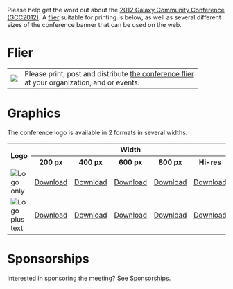 <slot name="Events/GCC2012/PageHeader" />

<slot name="Events/GCC2012/LinkBox" />

Please help get the word out about the [2012 Galaxy Community Conference (GCC2012)](/src/events/gcc2012/promotion//index.md).  A [flier](/src/events/gcc2012/promotion/index.md#flier) suitable for printing is below, as well as several different sizes of the conference banner that can be used on the web.

# Flier

<table>
  <tr>
    <td style=" border: none;"> <a href='https://depot.galaxyproject.org/hub/attachments/events/gcc2012/promotion/GCC2012Flier.pdf'><img src="/src/events/gcc2012/promotion/GCC2012FlierThumb.png" /></a> </td>
    <td style=" border: none;"> Please print, post and distribute <a href='https://depot.galaxyproject.org/hub/attachments/events/gcc2012/promotion/GCC2012Flier.pdf'>the conference flier</a><br />at your organization, and or events.  </td>
  </tr>
</table>


# Graphics

The conference logo is available in 2 formats in several widths.

<table>
  <tr class="th" >
    <th rowspan=2> Logo </th>
    <th colspan=5 style=" text-align: center;"> Width </th>
  </tr>
  <tr class="th" >
    <th style=" text-align: center;"> 200 px </th>
    <th> 400 px </th>
    <th> 600 px </th>
    <th> 800 px </th>
    <th> Hi-res </th>
  </tr>
  <tr>
    <td> <img src="/src/events/gcc2012/promotion/GCC2012Logo200.png" alt="Logo only" /> </td>
    <td> <a href='/src/events/gcc2012/promotion/GCC2012Logo200.png'>Download</a> </td>
    <td> <a href='/src/events/gcc2012/promotion/GCC2012Logo400.png'>Download</a> </td>
    <td> <a href='/src/events/gcc2012/promotion/GCC2012Logo600.png'>Download</a> </td>
    <td> <a href='/src/events/gcc2012/promotion/GCC2012Logo800.png'>Download</a> </td>
    <td> <a href='/src/events/gcc2012/promotion/GCC2012Logo.png'>Download</a> </td>
  </tr>
  <tr>
    <td> <img src="/src/events/gcc2012/promotion/GCC2012LogoWide400.png" alt="Logo plus text" /> </td>
    <td> <a href='/src/events/gcc2012/promotion/GCC2012LogoWide200.png'>Download</a> </td>
    <td> <a href='/src/events/gcc2012/promotion/GCC2012LogoWide400.png'>Download</a> </td>
    <td> <a href='/src/events/gcc2012/promotion/GCC2012LogoWide600.png'>Download</a> </td>
    <td> <a href='/src/events/gcc2012/promotion/GCC2012LogoWide800.png'>Download</a> </td>
    <td> <a href='/src/events/gcc2012/promotion/GCC2012LogoWide.png'>Download</a> </td>
  </tr>
</table>


# Sponsorships

Interested in sponsoring the meeting?  See [Sponsorships](/src/events/gcc2012/promotion/Sponsorships/index.md).
